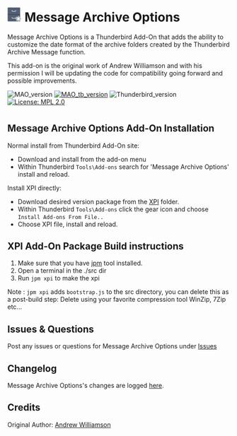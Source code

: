# ![MAO icon] Message Archive Options 

Message Archive Options is a Thunderbird Add-On that adds the ability to customize the date format
of the archive folders created by the Thunderbird Archive Message function.

This add-on is the original work of Andrew Williamson and with his permission I will be updating
the code for compatibility going forward and possible improvements.

![MAO_version](https://img.shields.io/badge/version-v5.0.3-darkorange.png?label=Message%20Archive%20Options)
[![MAO_tb_version](https://img.shields.io/badge/version-v5.0.3-blue.png?label=Thunderbird%20Add-On)](https://addons.thunderbird.net/en-US/thunderbird/addon/message-archive-options/?src=search)
![Thunderbird_version](https://img.shields.io/badge/version-v60.0--60.*-blue.png?label=Thunderbird)
[![License: MPL 2.0](https://img.shields.io/badge/License-MPL%202.0-red.png)](https://opensource.org/licenses/MPL-2.0)
#

## Message Archive Options Add-On Installation

Normal install from Thunderbird Add-On site:
- Download and install from the add-on menu
- Within Thunderbird ``Tools\Add-ons`` search for 'Message Archive Options' install and reload.

Install XPI directly:
- Download desired version package from the [XPI](xpi) folder.
- Within Thunderbird ``Tools\Add-ons`` click the gear icon and choose ``Install Add-ons From File..``
- Choose XPI file, install and reload.

## XPI Add-On Package Build instructions

1. Make sure that you have [jpm](https://developer.mozilla.org/en-US/Add-ons/SDK/Tools/jpm#Installation) tool installed.
2. Open a terminal in the ./src dir
3. Run ``jpm xpi`` to make the xpi

Note : ``jpm xpi`` adds ``bootstrap.js`` to the src directory, you can delete this as a post-build step: 
Delete using your favorite compression tool WinZip, 7Zip etc...

## Issues & Questions
Post any issues or questions for Message Archive Options under [Issues](https://github.com/cleidigh/Message-archive-options-TB/issues)

## Changelog
Message Archive Options's changes are logged [here](CHANGELOG.md).

## Credits
Original Author: [Andrew Williamson](https://addons.thunderbird.net/en-US/thunderbird/user/eviljeff/ "Andrew Williamson")


[MAO icon]: rep-resources/images/mao-icon-32px.png 
